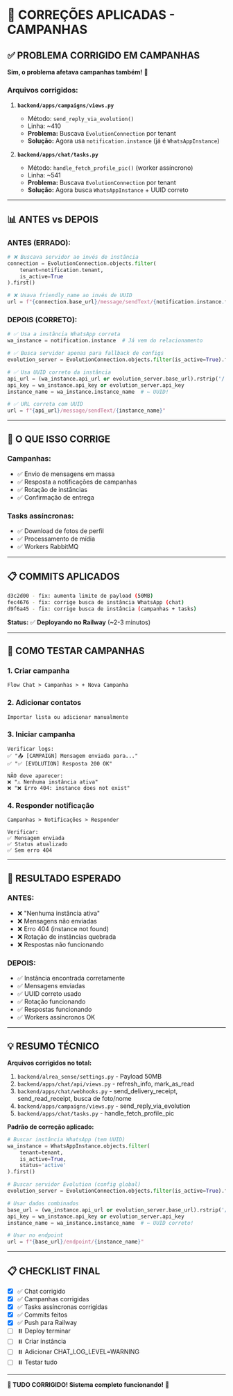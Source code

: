 # 🔧 CORREÇÕES APLICADAS - CAMPANHAS

## ✅ PROBLEMA CORRIGIDO EM CAMPANHAS

**Sim, o problema afetava campanhas também!** 🚨

### **Arquivos corrigidos:**

1. **`backend/apps/campaigns/views.py`**
   - Método: `send_reply_via_evolution()`
   - Linha: ~410
   - **Problema:** Buscava `EvolutionConnection` por tenant
   - **Solução:** Agora usa `notification.instance` (já é `WhatsAppInstance`)

2. **`backend/apps/chat/tasks.py`**
   - Método: `handle_fetch_profile_pic()` (worker assíncrono)
   - Linha: ~541
   - **Problema:** Buscava `EvolutionConnection` por tenant
   - **Solução:** Agora busca `WhatsAppInstance` + UUID correto

---

## 📊 ANTES vs DEPOIS

### **ANTES (ERRADO):**
```python
# ❌ Buscava servidor ao invés de instância
connection = EvolutionConnection.objects.filter(
    tenant=notification.tenant,
    is_active=True
).first()

# ❌ Usava friendly_name ao invés de UUID
url = f"{connection.base_url}/message/sendText/{notification.instance.friendly_name}"
```

### **DEPOIS (CORRETO):**
```python
# ✅ Usa a instância WhatsApp correta
wa_instance = notification.instance  # Já vem do relacionamento

# ✅ Busca servidor apenas para fallback de configs
evolution_server = EvolutionConnection.objects.filter(is_active=True).first()

# ✅ Usa UUID correto da instância
api_url = (wa_instance.api_url or evolution_server.base_url).rstrip('/')
api_key = wa_instance.api_key or evolution_server.api_key
instance_name = wa_instance.instance_name  # ← UUID!

# ✅ URL correta com UUID
url = f"{api_url}/message/sendText/{instance_name}"
```

---

## 🎯 O QUE ISSO CORRIGE

### **Campanhas:**
- ✅ Envio de mensagens em massa
- ✅ Resposta a notificações de campanhas
- ✅ Rotação de instâncias
- ✅ Confirmação de entrega

### **Tasks assíncronas:**
- ✅ Download de fotos de perfil
- ✅ Processamento de mídia
- ✅ Workers RabbitMQ

---

## 📋 COMMITS APLICADOS

```bash
d3c2d00 - fix: aumenta limite de payload (50MB)
fec4676 - fix: corrige busca de instância WhatsApp (chat)
d9f6a45 - fix: corrige busca de instância (campanhas + tasks)
```

**Status:** ✅ **Deployando no Railway** (~2-3 minutos)

---

## 🧪 COMO TESTAR CAMPANHAS

### **1. Criar campanha**
```
Flow Chat > Campanhas > + Nova Campanha
```

### **2. Adicionar contatos**
```
Importar lista ou adicionar manualmente
```

### **3. Iniciar campanha**
```
Verificar logs:
✅ "📤 [CAMPAIGN] Mensagem enviada para..."
✅ "✅ [EVOLUTION] Resposta 200 OK"

NÃO deve aparecer:
❌ "⚠️ Nenhuma instância ativa"
❌ "❌ Erro 404: instance does not exist"
```

### **4. Responder notificação**
```
Campanhas > Notificações > Responder

Verificar:
✅ Mensagem enviada
✅ Status atualizado
✅ Sem erro 404
```

---

## 🚀 RESULTADO ESPERADO

### **ANTES:**
- ❌ "Nenhuma instância ativa"
- ❌ Mensagens não enviadas
- ❌ Erro 404 (instance not found)
- ❌ Rotação de instâncias quebrada
- ❌ Respostas não funcionando

### **DEPOIS:**
- ✅ Instância encontrada corretamente
- ✅ Mensagens enviadas
- ✅ UUID correto usado
- ✅ Rotação funcionando
- ✅ Respostas funcionando
- ✅ Workers assíncronos OK

---

## 💡 RESUMO TÉCNICO

**Arquivos corrigidos no total:**
1. `backend/alrea_sense/settings.py` - Payload 50MB
2. `backend/apps/chat/api/views.py` - refresh_info, mark_as_read
3. `backend/apps/chat/webhooks.py` - send_delivery_receipt, send_read_receipt, busca de foto/nome
4. `backend/apps/campaigns/views.py` - send_reply_via_evolution
5. `backend/apps/chat/tasks.py` - handle_fetch_profile_pic

**Padrão de correção aplicado:**
```python
# Buscar instância WhatsApp (tem UUID)
wa_instance = WhatsAppInstance.objects.filter(
    tenant=tenant,
    is_active=True,
    status='active'
).first()

# Buscar servidor Evolution (config global)
evolution_server = EvolutionConnection.objects.filter(is_active=True).first()

# Usar dados combinados
base_url = (wa_instance.api_url or evolution_server.base_url).rstrip('/')
api_key = wa_instance.api_key or evolution_server.api_key
instance_name = wa_instance.instance_name  # ← UUID correto!

# Usar no endpoint
url = f"{base_url}/endpoint/{instance_name}"
```

---

## 📋 CHECKLIST FINAL

- [x] ✅ Chat corrigido
- [x] ✅ Campanhas corrigidas
- [x] ✅ Tasks assíncronas corrigidas
- [x] ✅ Commits feitos
- [x] ✅ Push para Railway
- [ ] ⏸️ Deploy terminar
- [ ] ⏸️ Criar instância
- [ ] ⏸️ Adicionar CHAT_LOG_LEVEL=WARNING
- [ ] ⏸️ Testar tudo

---

**🎉 TUDO CORRIGIDO! Sistema completo funcionando!** 🚀

